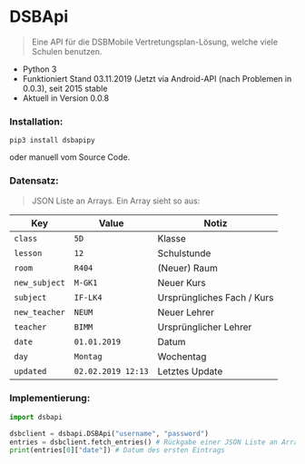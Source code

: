 # DSBApi

> Eine API für die DSBMobile Vertretungsplan-Lösung, welche viele Schulen benutzen.

* Python 3
* Funktioniert Stand 03.11.2019 (Jetzt via Android-API (nach Problemen in 0.0.3), seit 2015 stable
* Aktuell in Version 0.0.8
### Installation:
```pip3 install dsbapipy```

oder manuell vom Source Code.
### Datensatz:
> JSON Liste an Arrays. Ein Array sieht so aus:

| Key | Value | Notiz |
| --- | ---   | ---   |
| `class` | `5D`  | Klasse |
| `lesson` | `12`  | Schulstunde |
| `room` | `R404`  | (Neuer) Raum |
| `new_subject` | `M-GK1`  | Neuer Kurs |
| `subject` | `IF-LK4`  | Ursprüngliches Fach / Kurs |
| `new_teacher` | `NEUM`  | Neuer Lehrer |
| `teacher` | `BIMM`  | Ursprünglicher Lehrer |
| `date` | `01.01.2019`  | Datum |
| `day` | `Montag`  | Wochentag |
| `updated` | `02.02.2019 12:13`  | Letztes Update |

### Implementierung:

```py
import dsbapi

dsbclient = dsbapi.DSBApi("username", "password")
entries = dsbclient.fetch_entries() # Rückgabe einer JSON Liste an Arrays
print(entries[0]["date"]) # Datum des ersten Eintrags
```
